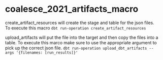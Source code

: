 # coalesce_2021_artifacts_macro

create_artifact_resources will create the stage and table for the json files.  To execute this macro `dbt run-operation create_artifact_resources`

upload_artifacts will put the file into the target and then copy the files into a table.  To execute this marco make sure to use the appropriate argument to pick up the correct json file. `dbt run-operation upload_dbt_artifacts --args '{filenames: [run_results]}' `
